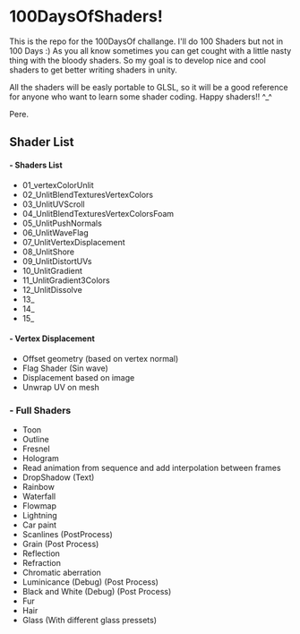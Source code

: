 # 100DaysOfShaders!

This is the repo for the 100DaysOf challange. I'll do 100 Shaders but not in 100 Days :)
As you all know sometimes you can get cought with a little nasty thing with the bloody shaders. So my goal
is to develop nice and cool shaders to get better writing shaders in unity.

All the shaders will be easly portable to GLSL, so it will be a good reference for anyone who want to learn some shader coding.
Happy shaders!! ^_^

Pere.

## Shader List

#### - Shaders List
- 01_vertexColorUnlit
- 02_UnlitBlendTexturesVertexColors
- 03_UnlitUVScroll
- 04_UnlitBlendTexturesVertexColorsFoam
- 05_UnlitPushNormals
- 06_UnlitWaveFlag
- 07_UnlitVertexDisplacement
- 08_UnlitShore
- 09_UnlitDistortUVs
- 10_UnlitGradient
- 11_UnlitGradient3Colors
- 12_UnlitDissolve
- 13_
- 14_
- 15_


#### - Vertex Displacement 
- Offset geometry (based on vertex normal)
- Flag Shader (Sin wave)
- Displacement based on image
- Unwrap UV on mesh

### - Full Shaders
- Toon
- Outline
- Fresnel
- Hologram
- Read animation from sequence and add interpolation between frames
- DropShadow (Text)
- Rainbow
- Waterfall
- Flowmap
- Lightning
- Car paint
- Scanlines (PostProcess)
- Grain (Post Process)
- Reflection
- Refraction
- Chromatic aberration
- Luminicance (Debug) (Post Process)
- Black and White (Debug) (Post Process)
- Fur
- Hair
- Glass (With different glass pressets)
##
